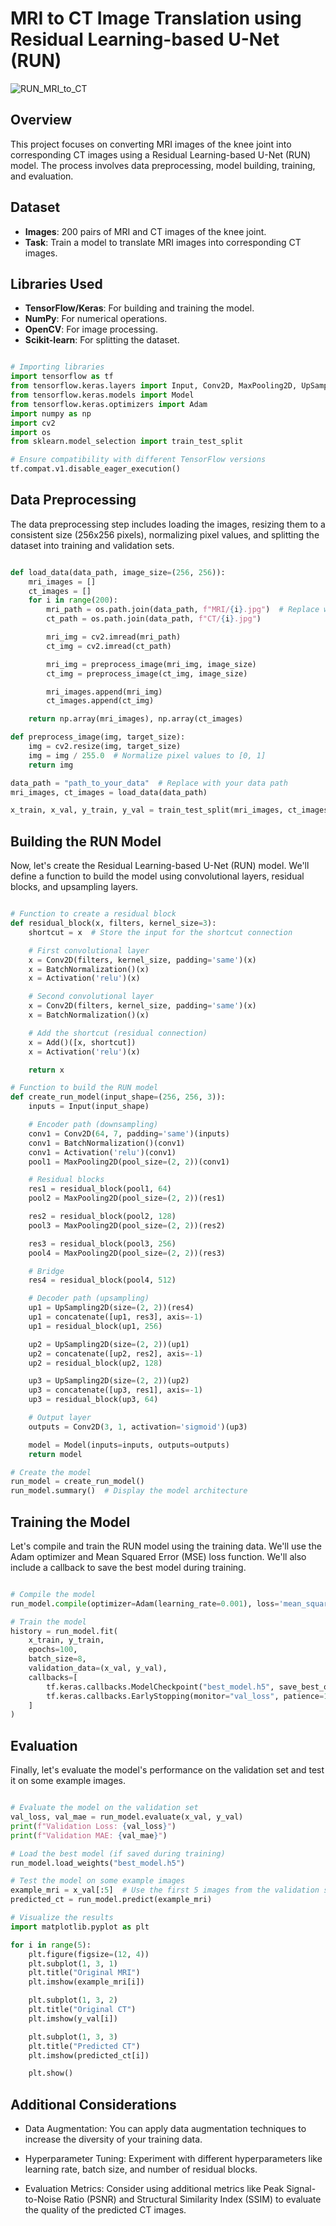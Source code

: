 # MRI to CT Image Translation using Residual Learning-based U-Net (RUN)

![RUN_MRI_to_CT](plantUML/RUN_MRI_to_CT.png)

## Overview

This project focuses on converting MRI images of the knee joint into corresponding CT images using a Residual Learning-based U-Net (RUN) model. The process involves data preprocessing, model building, training, and evaluation.

## Dataset

- **Images**: 200 pairs of MRI and CT images of the knee joint.
- **Task**: Train a model to translate MRI images into corresponding CT images.

## Libraries Used

- **TensorFlow/Keras**: For building and training the model.
- **NumPy**: For numerical operations.
- **OpenCV**: For image processing.
- **Scikit-learn**: For splitting the dataset.

```python

# Importing libraries
import tensorflow as tf
from tensorflow.keras.layers import Input, Conv2D, MaxPooling2D, UpSampling2D, concatenate, BatchNormalization, Activation, Add
from tensorflow.keras.models import Model
from tensorflow.keras.optimizers import Adam
import numpy as np
import cv2
import os
from sklearn.model_selection import train_test_split

# Ensure compatibility with different TensorFlow versions
tf.compat.v1.disable_eager_execution()

```

## Data Preprocessing

The data preprocessing step includes loading the images, resizing them to a consistent size (256x256 pixels), normalizing pixel values, and splitting the dataset into training and validation sets.

```python

def load_data(data_path, image_size=(256, 256)):
    mri_images = []
    ct_images = []
    for i in range(200):
        mri_path = os.path.join(data_path, f"MRI/{i}.jpg")  # Replace with your actual image path
        ct_path = os.path.join(data_path, f"CT/{i}.jpg")

        mri_img = cv2.imread(mri_path)
        ct_img = cv2.imread(ct_path)

        mri_img = preprocess_image(mri_img, image_size)
        ct_img = preprocess_image(ct_img, image_size)

        mri_images.append(mri_img)
        ct_images.append(ct_img)

    return np.array(mri_images), np.array(ct_images)

def preprocess_image(img, target_size):
    img = cv2.resize(img, target_size)
    img = img / 255.0  # Normalize pixel values to [0, 1]
    return img

data_path = "path_to_your_data"  # Replace with your data path
mri_images, ct_images = load_data(data_path)

x_train, x_val, y_train, y_val = train_test_split(mri_images, ct_images, test_size=0.2, random_state=42)

```

## Building the RUN Model

Now, let's create the Residual Learning-based U-Net (RUN) model. We'll define a function to build the model using convolutional layers, residual blocks, and upsampling layers.

```python

# Function to create a residual block
def residual_block(x, filters, kernel_size=3):
    shortcut = x  # Store the input for the shortcut connection

    # First convolutional layer
    x = Conv2D(filters, kernel_size, padding='same')(x)
    x = BatchNormalization()(x)
    x = Activation('relu')(x)

    # Second convolutional layer
    x = Conv2D(filters, kernel_size, padding='same')(x)
    x = BatchNormalization()(x)

    # Add the shortcut (residual connection)
    x = Add()([x, shortcut])
    x = Activation('relu')(x)

    return x

# Function to build the RUN model
def create_run_model(input_shape=(256, 256, 3)):
    inputs = Input(input_shape)

    # Encoder path (downsampling)
    conv1 = Conv2D(64, 7, padding='same')(inputs)
    conv1 = BatchNormalization()(conv1)
    conv1 = Activation('relu')(conv1)
    pool1 = MaxPooling2D(pool_size=(2, 2))(conv1)

    # Residual blocks
    res1 = residual_block(pool1, 64)
    pool2 = MaxPooling2D(pool_size=(2, 2))(res1)

    res2 = residual_block(pool2, 128)
    pool3 = MaxPooling2D(pool_size=(2, 2))(res2)

    res3 = residual_block(pool3, 256)
    pool4 = MaxPooling2D(pool_size=(2, 2))(res3)

    # Bridge
    res4 = residual_block(pool4, 512)

    # Decoder path (upsampling)
    up1 = UpSampling2D(size=(2, 2))(res4)
    up1 = concatenate([up1, res3], axis=-1)
    up1 = residual_block(up1, 256)

    up2 = UpSampling2D(size=(2, 2))(up1)
    up2 = concatenate([up2, res2], axis=-1)
    up2 = residual_block(up2, 128)

    up3 = UpSampling2D(size=(2, 2))(up2)
    up3 = concatenate([up3, res1], axis=-1)
    up3 = residual_block(up3, 64)

    # Output layer
    outputs = Conv2D(3, 1, activation='sigmoid')(up3)

    model = Model(inputs=inputs, outputs=outputs)
    return model

# Create the model
run_model = create_run_model()
run_model.summary()  # Display the model architecture

```

## Training the Model

Let's compile and train the RUN model using the training data. We'll use the Adam optimizer and Mean Squared Error (MSE) loss function. We'll also include a callback to save the best model during training.

```python

# Compile the model
run_model.compile(optimizer=Adam(learning_rate=0.001), loss='mean_squared_error', metrics=['mae'])

# Train the model
history = run_model.fit(
    x_train, y_train,
    epochs=100,
    batch_size=8,
    validation_data=(x_val, y_val),
    callbacks=[
        tf.keras.callbacks.ModelCheckpoint("best_model.h5", save_best_only=True, monitor="val_loss", mode="min"),
        tf.keras.callbacks.EarlyStopping(monitor="val_loss", patience=10, verbose=1)
    ]
)

```

## Evaluation

Finally, let's evaluate the model's performance on the validation set and test it on some example images.

```python

# Evaluate the model on the validation set
val_loss, val_mae = run_model.evaluate(x_val, y_val)
print(f"Validation Loss: {val_loss}")
print(f"Validation MAE: {val_mae}")

# Load the best model (if saved during training)
run_model.load_weights("best_model.h5")

# Test the model on some example images
example_mri = x_val[:5]  # Use the first 5 images from the validation set
predicted_ct = run_model.predict(example_mri)

# Visualize the results
import matplotlib.pyplot as plt

for i in range(5):
    plt.figure(figsize=(12, 4))
    plt.subplot(1, 3, 1)
    plt.title("Original MRI")
    plt.imshow(example_mri[i])

    plt.subplot(1, 3, 2)
    plt.title("Original CT")
    plt.imshow(y_val[i])

    plt.subplot(1, 3, 3)
    plt.title("Predicted CT")
    plt.imshow(predicted_ct[i])

    plt.show()

```

## Additional Considerations

- Data Augmentation: You can apply data augmentation techniques to increase the diversity of your training data.

- Hyperparameter Tuning: Experiment with different hyperparameters like learning rate, batch size, and number of residual blocks.

- Evaluation Metrics: Consider using additional metrics like Peak Signal-to-Noise Ratio (PSNR) and Structural Similarity Index (SSIM) to evaluate the quality of the predicted CT images.
